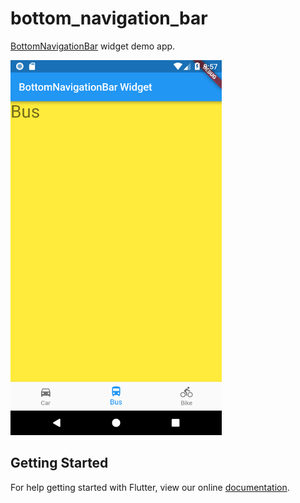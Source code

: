 # bottom_navigation_bar

[BottomNavigationBar](https://docs.flutter.io/flutter/material/BottomNavigationBar-class.html) widget demo app.

<img src="screenshot/bottom_naviation_bar_1.png" height="600em" /> 

## Getting Started

For help getting started with Flutter, view our online
[documentation](https://flutter.io/).
